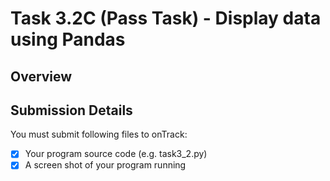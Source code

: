 # Task 3.2C (Pass Task) - Display data using Pandas

## Overview

## Submission Details
You must submit following files to onTrack:
- [x] Your program source code (e.g. task3_2.py)
- [x] A screen shot of your program running
